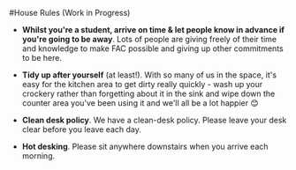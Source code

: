 #House Rules (Work in Progress)

+ **Whilst you're a student, arrive on time & let people know in advance if you're going to be away**. Lots of people are giving freely of their time and knowledge to make FAC possible and giving up other commitments to be here.

+  **Tidy up after yourself** (at least!). With so many of us in the space, it's easy for the kitchen area to get dirty really quickly - wash up your crockery rather than forgetting about it in the sink and wipe down the counter area you've been using it and we'll all be a lot happier :blush:

+ **Clean desk policy**. We have a clean-desk policy. Please leave your desk clear before you leave each day.

+ **Hot desking**. Please sit anywhere downstairs when you arrive each morning. 